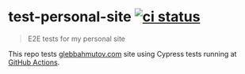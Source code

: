 # test-personal-site [![ci status][ci image]][ci url]
> E2E tests for my personal site

This repo tests [glebbahmutov.com](https://glebbahmutov.com/) site using Cypress tests running at [GitHub Actions](https://glebbahmutov.com/blog/trying-github-actions/).

[ci image]: https://github.com/bahmutov/test-personal-site/workflows/ci/badge.svg?branch=main
[ci url]: https://github.com/bahmutov/test-personal-site/actions
